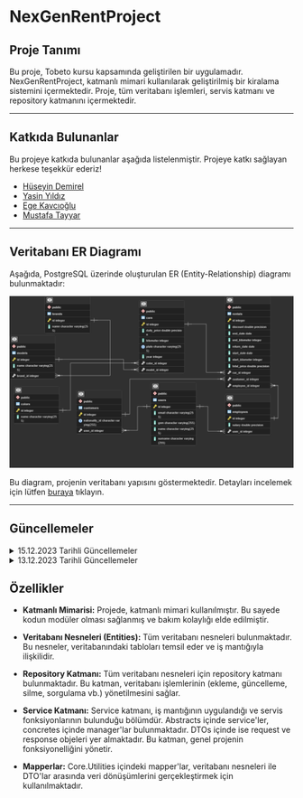 # NexGenRentProject

## Proje Tanımı

Bu proje, Tobeto kursu kapsamında geliştirilen bir uygulamadır. NexGenRentProject, katmanlı mimari kullanılarak geliştirilmiş bir kiralama sistemini içermektedir. Proje, tüm veritabanı işlemleri, servis katmanı ve repository katmanını içermektedir.

---

## Katkıda Bulunanlar

Bu projeye katkıda bulunanlar aşağıda listelenmiştir. Projeye katkı sağlayan herkese teşekkür ederiz!

- [Hüseyin Demirel](https://github.com/HsynDmrl)
- [Yasin Yıldız](https://github.com/PickerWork)
- [Ege Kavcıoğlu](https://github.com/EgeKavcioglu)
- [Mustafa Tayyar](https://github.com/urmustafa)

--- 

## Veritabanı ER Diagramı

Aşağıda, PostgreSQL üzerinde oluşturulan ER (Entity-Relationship) diagramı bulunmaktadır:

![ER Diagram](https://github.com/PickerWork/nexGenRentProject/raw/master/Diagram.png)

Bu diagram, projenin veritabanı yapısını göstermektedir. Detayları incelemek için lütfen [buraya](https://github.com/PickerWork/nexGenRentProject/blob/master/Diagram.png) tıklayın.

---

## Güncellemeler

<details>
<summary>15.12.2023 Tarihli Güncellemeler</summary>

- Auto Mapping işlemi yapan "Model Mapper" implementasyonu projeye eklenmiştir. Artık araç verileri listelenirken, Sırasıyla plaka, kilometre, ücret, yıl, model adı ve renk adı bilgileri görüntülenmektedir.

- Tüm işlemler için Request-Response pattern'a uyulmuştur.

- Araç eklenirken "Plate" kısmındaki boşluklar kaldırılarak kaydedilmektedir.

- ModelService içerisinde ilgili kodlama yapıldı. Bir service, diğer bir entity'nin reposunu değil, ilgili service'ini çağırıyor.
  
- ER Diagramı projeye eklenmiştir.
  
</details>

<details>
<summary>13.12.2023 Tarihli Güncellemeler</summary>

- Sisteme Swagger desteği eklendi.

- ModelId ile ilişkilendirilen modelin veritabanında varlığını doğrulamak için Service katmanında gerekli kodlamaları gerçekleştirildi. Bu, Car entity'si için GetAll ve Add işlemlerini daha sağlıklı hale getirildi.

- Car entity'si için CRUD işlemlerini gerçekleştirmek üzere Service katmanında "Car" entity'si kodlamalarını tamamlandı. Bu kodlamalar aracılığıyla controller katmanında ilgili endpoint'leri bağlandı.

- Ekleme ve güncelleme işlemlerinde yapılan kontrol ve validasyonlar:
  - "Kilometer" alanı 0'dan küçük olamaz.
  - "Plate" alanı için Türkiye plakasına uygunluğu Regex ile kontrol edilir.
  - Yıl bilgisi 2005-2024 arasında olmalıdır.
  - DailyPrice 0'dan küçük olamaz.
  - ModelId ve ColorId 0'dan küçük olamaz.
  - Araç eklenirken "Plate" kısmındaki boşluklar kaldırılarak kaydedilir.
  - Verilen ModelId ile bir model veritabanında bulunmalıdır (ModelService içerisinde kodlama yapıldı).
  - Verilen ColorId ile bir renk veritabanında bulunmalıdır.
  - Aynı plakaya sahip başka bir araç bulunmamalıdır.

Yapılan bu güncellemelerle sistem daha güvenilir ve sağlıklı bir şekilde çalışmaktadır.

</details>


## Özellikler

- **Katmanlı Mimarisi:** Projede, katmanlı mimari kullanılmıştır. Bu sayede kodun modüler olması sağlanmış ve bakım kolaylığı elde edilmiştir.

- **Veritabanı Nesneleri (Entities):** Tüm veritabanı nesneleri bulunmaktadır. Bu nesneler, veritabanındaki tabloları temsil eder ve iş mantığıyla ilişkilidir.

- **Repository Katmanı:** Tüm veritabanı nesneleri için repository katmanı bulunmaktadır. Bu katman, veritabanı işlemlerinin (ekleme, güncelleme, silme, sorgulama vb.) yönetilmesini sağlar.

- **Service Katmanı:** Service katmanı, iş mantığının uygulandığı ve servis fonksiyonlarının bulunduğu bölümdür. Abstracts içinde service'ler, concretes içinde manager'lar bulunmaktadır. DTOs içinde ise request ve response objeleri yer almaktadır. Bu katman, genel projenin fonksiyonelliğini yönetir.

- **Mapperlar:** Core.Utilities içindeki mapper'lar, veritabanı nesneleri ile DTO'lar arasında veri dönüşümlerini gerçekleştirmek için kullanılmaktadır.

